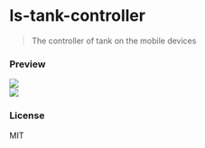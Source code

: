 # ls-tank-controller
> The controller of tank on the mobile devices

### Preview
![](http://a2.qpic.cn/psb?/V11ZOpLG15VaF6/RooKVhpYC5jK71eoUjPVPHMx*89tGWrrzjjX27CFgKA!/b/dH4BAAAAAAAA&bo=kAHoAAAAAAADAFw!&rf=viewer_4)  
![](http://a2.qpic.cn/psb?/V11ZOpLG15VaF6/eED48psM7U9xIuLAI99xxBggdRWb2KEPIKOYhDOtNtg!/b/dHIBAAAAAAAA&bo=kAHoAAAAAAADAFw!&rf=viewer_4)

### License
MIT
